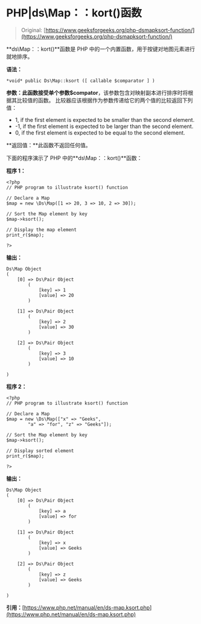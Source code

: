 # PHP|ds\Map：：kort()函数

> Original: [https://www.geeksforgeeks.org/php-dsmapksort-function/](https://www.geeksforgeeks.org/php-dsmapksort-function/)

**ds\Map：：kort()**函数是 PHP 中的一个内置函数，用于按键对地图元素进行就地排序。

**语法：**

```
*void* public Ds\Map::ksort ([ callable $comparator ] )
```

**参数：**此函数接受单个参数**$compator**，该参数包含对映射副本进行排序时将根据其比较值的函数。 比较器应该根据作为参数传递给它的两个值的比较返回下列值：

*   1, if the first element is expected to be smaller than the second element.
*   -1, if the first element is expected to be larger than the second element.
*   0, if the first element is expected to be equal to the second element.

**返回值：**此函数不返回任何值。

下面的程序演示了 PHP 中的**ds\Map：：kort()**函数：

**程序 1：**

```
<?php 
// PHP program to illustrate ksort() function 

// Declare a Map 
$map = new \Ds\Map([1 => 20, 3 => 10, 2 => 30]); 

// Sort the Map element by key
$map->ksort(); 

// Display the map element
print_r($map);

?>
```

**输出：**

```
Ds\Map Object
(
    [0] => Ds\Pair Object
        (
            [key] => 1
            [value] => 20
        )

    [1] => Ds\Pair Object
        (
            [key] => 2
            [value] => 30
        )

    [2] => Ds\Pair Object
        (
            [key] => 3
            [value] => 10
        )

)

```

**程序 2：**

```
<?php 
// PHP program to illustrate ksort() function 

// Declare a Map 
$map = new \Ds\Map(["x" => "Geeks",
        "a" => "for", "z" => "Geeks"]); 

// Sort the Map element by key
$map->ksort(); 

// Display sorted element
print_r($map);

?> 
```

**输出：**

```
Ds\Map Object
(
    [0] => Ds\Pair Object
        (
            [key] => a
            [value] => for
        )

    [1] => Ds\Pair Object
        (
            [key] => x
            [value] => Geeks
        )

    [2] => Ds\Pair Object
        (
            [key] => z
            [value] => Geeks
        )

)

```

**引用：**[https://www.php.net/manual/en/ds-map.ksort.php](https://www.php.net/manual/en/ds-map.ksort.php)